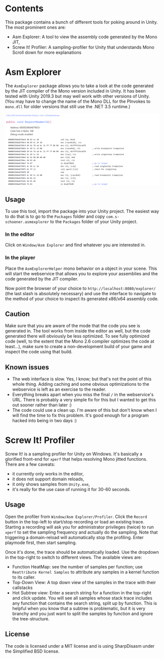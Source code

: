 # Contents
This package contains a bunch of different tools for poking around in Unity. The most prominent ones are:
 - Asm Explorer: A tool to view the assembly code generated by the Mono JIT,
 - Screw It! Profiler: A sampling-profiler for Unity that understands Mono
Scroll down for more explanations

# Asm Explorer
The `AsmExplorer` package allows you to take a look at the code generated by the JIT compiler of the Mono version included in Unity. It has been tested with Unity 2019.3 but may well work with other versions of Unity. (You may have to change the name of the Mono DLL for the PInvokes to `mono.dll` for older versions that still use the .NET 3.5 runtime.)

![Sample Output](sample-output.png)

## Usage
To use this tool, import the package into your Unity project. The easiest way to do that is to go to the `Packages` folder and copy `com.s-schoener.asmexplorer` to the `Packages` folder of your Unity project.

### In the editor
Click on `Window/Asm Explorer` and find whatever you are interested in.

### In the player
Place the `AsmExplorerHelper` mono behavior on a object in your scene. This will start the webservice that allows you to explore your assemblies and the code generated by the JIT compiler.

Now point the browser of your choice to `http://localhost:8080/explorer/` (the last slash is absolutely necessary) and use the interface to navigate to the method of your choice to inspect its generated x86/x64 assembly code.

## Caution
Make sure that you are aware of the mode that the code you see is generated in. The tool works from inside the editor as well, but the code generated there will obviously be less optimized. To see fully optimized code (well, to the extent that the Mono 2.6 compiler optimizes the code at least...), make sure to create a non-development build of your game and inspect the code using that build.

## Known issues
 * The web interface is slow. Yes, I know; but that's not the point of this whole thing. Adding caching and some obvious optimizations to the webservice is left as an exercise to the reader.
 * Everything breaks apart when you miss the final `/` in the webservice's URL. There is probably a very simple fix for this but I wanted to get this out sooner rather than later :)
 * The code could use a clean up. I'm aware of this but don't know when I will find the time to fix this problem. It's good enough for a program hacked into being in two days :)

# Screw It! Profiler
Screw It! is a sampling profiler for Unity on Windows. It's basically a glorified front-end for `xperf` that helps resolving Mono jitted functions. There are a few caveats:
 * it currently only works in the editor,
 * it does not support domain reloads,
 * it only shows samples from `Unity.exe`,
 * it's really for the use case of running it for 30-60 seconds.

## Usage
Open the profiler from `Window/Asm Explorer/Profiler`. Click the `Record` button in the top-left to start/stop recording or load an existing trace. Starting a recording will ask you for administrator privileges (twice) to run `xperf` to set the sampling frequency and actually do the sampling. Note that triggering a domain-reload will automatically stop the profiling. Enter playmode first, then start sampling.

Once it's done, the trace should be automatically loaded. Use the dropdown in the top-right to switch to different views. The available views are:
 * Function HeatMap: see the number of samples per function; use `Reattribute Kernel Samples` to attribute any samples in a kernel function to its caller.
 * Top-Down View: A top down view of the samples in the trace with their callstacks
 * Hot Subtree view: Enter a search string for a function in the top-right and click update. You will see all samples whose stack trace includes any function that contains the search string, split up by function. This is helpful when you know that a subtree is problematic, but it is very branchy and you just want to split the samples by function and ignore the tree-structure.

## License
The code is licensed under a MIT license and is using SharpDisasm under the Simplified BSD license.

